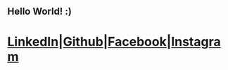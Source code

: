 ## Hello World! :) 
# [LinkedIn](https://www.linkedin.com/in/mayank-jha-a895a533/)|[Github](https://github.com/mjnovice)|[Facebook](https://www.facebook.com/mayank.jha.71)|[Instagram](https://www.instagram.com/mjnovice/)
